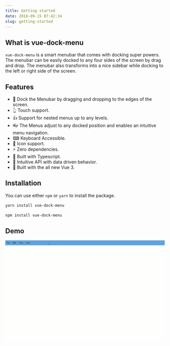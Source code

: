 ```yaml
---
title: Getting started
date: 2018-09-15 07:42:34
slug: getting-started
---
```


## What is vue-dock-menu

`vue-dock-menu` is a smart menubar that comes with docking super powers. The menubar can be easily docked to any four sides of the screen by drag and drop.
The menubar also transforms into a nice sidebar while docking to the left or right side of the screen.

## Features

- 🤏&nbsp;Dock the Menubar by dragging and dropping to the edges of the screen.
- 👆&nbsp;Touch support.
- 👍&nbsp;Support for nested menus up to any levels.
- 👓&nbsp;The Menus adjust to any docked position and enables an intuitive menu navigation.
- ⌨&nbsp;Keyboard Accessible.
- 🎨&nbsp;Icon support.
- ⚡&nbsp;Zero dependencies.
- 💪&nbsp;Built with Typescript.
- 🧰&nbsp;Intuitive API with data driven behavior.
- 🌠&nbsp;Built with the all new Vue 3.

## Installation

You can use either `npm` or `yarn` to install the package.

```sh
yarn install vue-dock-menu
```

```sh
npm install vue-dock-menu
```

## Demo

![demo](./assets/demo.gif)
